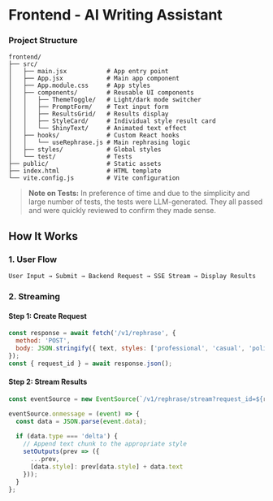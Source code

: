 # Frontend - AI Writing Assistant

### Project Structure

```
frontend/
├── src/
│   ├── main.jsx           # App entry point
│   ├── App.jsx            # Main app component
│   ├── App.module.css     # App styles
│   ├── components/        # Reusable UI components
│   │   ├── ThemeToggle/   # Light/dark mode switcher
│   │   ├── PromptForm/    # Text input form
│   │   ├── ResultsGrid/   # Results display
│   │   ├── StyleCard/     # Individual style result card
│   │   └── ShinyText/     # Animated text effect
│   ├── hooks/             # Custom React hooks
│   │   └── useRephrase.js # Main rephrasing logic
│   ├── styles/            # Global styles
│   └── test/              # Tests
├── public/                # Static assets
├── index.html             # HTML template
└── vite.config.js         # Vite configuration
```

> **Note on Tests:** In preference of time and due to the simplicity and large number of tests, the tests were LLM-generated. They all passed and were quickly reviewed to confirm they made sense.

## How It Works

### 1. User Flow

```
User Input → Submit → Backend Request → SSE Stream → Display Results
```

### 2. Streaming

#### Step 1: Create Request
```javascript
const response = await fetch('/v1/rephrase', {
  method: 'POST',
  body: JSON.stringify({ text, styles: ['professional', 'casual', 'polite', 'social'] })
});
const { request_id } = await response.json();
```

#### Step 2: Stream Results
```javascript
const eventSource = new EventSource(`/v1/rephrase/stream?request_id=${request_id}`);

eventSource.onmessage = (event) => {
  const data = JSON.parse(event.data);
  
  if (data.type === 'delta') {
    // Append text chunk to the appropriate style
    setOutputs(prev => ({
      ...prev,
      [data.style]: prev[data.style] + data.text
    }));
  }
};
```